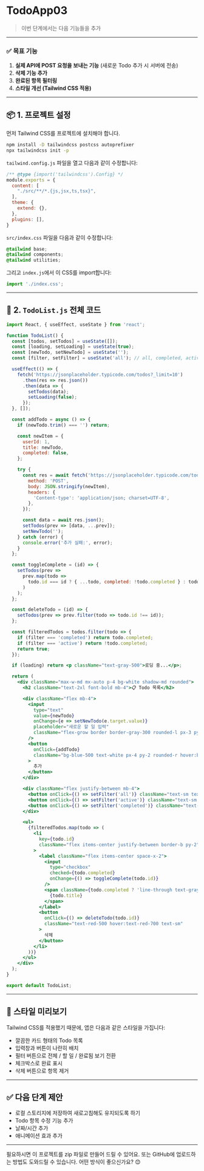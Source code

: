 # TodoApp03  
>이번 단계에서는 다음 기능들을 추가
---

### ✅ 목표 기능

1. **실제 API에 POST 요청을 보내는 기능** (새로운 Todo 추가 시 서버에 전송)
2. **삭제 기능 추가**
3. **완료된 항목 필터링**
4. **스타일 개선 (Tailwind CSS 적용)**

---

## 📦 1. 프로젝트 설정

먼저 Tailwind CSS를 프로젝트에 설치해야 합니다.

```bash
npm install -D tailwindcss postcss autoprefixer
npx tailwindcss init -p
```

`tailwind.config.js` 파일을 열고 다음과 같이 수정합니다:

```js
/** @type {import('tailwindcss').Config} */
module.exports = {
  content: [
    "./src/**/*.{js,jsx,ts,tsx}",
  ],
  theme: {
    extend: {},
  },
  plugins: [],
}
```

`src/index.css` 파일을 다음과 같이 수정합니다:

```css
@tailwind base;
@tailwind components;
@tailwind utilities;
```

그리고 `index.js`에서 이 CSS를 import합니다:

```js
import './index.css';
```

---

## 🧩 2. `TodoList.js` 전체 코드

```jsx
import React, { useEffect, useState } from 'react';

function TodoList() {
  const [todos, setTodos] = useState([]);
  const [loading, setLoading] = useState(true);
  const [newTodo, setNewTodo] = useState('');
  const [filter, setFilter] = useState('all'); // all, completed, active

  useEffect(() => {
    fetch('https://jsonplaceholder.typicode.com/todos?_limit=10')
      .then(res => res.json())
      .then(data => {
        setTodos(data);
        setLoading(false);
      });
  }, []);

  const addTodo = async () => {
    if (newTodo.trim() === '') return;

    const newItem = {
      userId: 1,
      title: newTodo,
      completed: false,
    };

    try {
      const res = await fetch('https://jsonplaceholder.typicode.com/todos', {
        method: 'POST',
        body: JSON.stringify(newItem),
        headers: {
          'Content-type': 'application/json; charset=UTF-8',
        },
      });

      const data = await res.json();
      setTodos(prev => [data, ...prev]);
      setNewTodo('');
    } catch (error) {
      console.error('추가 실패:', error);
    }
  };

  const toggleComplete = (id) => {
    setTodos(prev =>
      prev.map(todo =>
        todo.id === id ? { ...todo, completed: !todo.completed } : todo
      )
    );
  };

  const deleteTodo = (id) => {
    setTodos(prev => prev.filter(todo => todo.id !== id));
  };

  const filteredTodos = todos.filter(todo => {
    if (filter === 'completed') return todo.completed;
    if (filter === 'active') return !todo.completed;
    return true;
  });

  if (loading) return <p className="text-gray-500">로딩 중...</p>;

  return (
    <div className="max-w-md mx-auto p-4 bg-white shadow-md rounded">
      <h2 className="text-2xl font-bold mb-4">📋 Todo 목록</h2>

      <div className="flex mb-4">
        <input
          type="text"
          value={newTodo}
          onChange={e => setNewTodo(e.target.value)}
          placeholder="새로운 할 일 입력"
          className="flex-grow border border-gray-300 rounded-l px-3 py-2"
        />
        <button
          onClick={addTodo}
          className="bg-blue-500 text-white px-4 py-2 rounded-r hover:bg-blue-600"
        >
          추가
        </button>
      </div>

      <div className="flex justify-between mb-4">
        <button onClick={() => setFilter('all')} className="text-sm text-blue-600">전체</button>
        <button onClick={() => setFilter('active')} className="text-sm text-blue-600">할 일</button>
        <button onClick={() => setFilter('completed')} className="text-sm text-blue-600">완료됨</button>
      </div>

      <ul>
        {filteredTodos.map(todo => (
          <li
            key={todo.id}
            className="flex items-center justify-between border-b py-2"
          >
            <label className="flex items-center space-x-2">
              <input
                type="checkbox"
                checked={todo.completed}
                onChange={() => toggleComplete(todo.id)}
              />
              <span className={todo.completed ? 'line-through text-gray-400' : ''}>
                {todo.title}
              </span>
            </label>
            <button
              onClick={() => deleteTodo(todo.id)}
              className="text-red-500 hover:text-red-700 text-sm"
            >
              삭제
            </button>
          </li>
        ))}
      </ul>
    </div>
  );
}

export default TodoList;
```

---

## 🎨 스타일 미리보기

Tailwind CSS를 적용했기 때문에, 앱은 다음과 같은 스타일을 가집니다:

- 깔끔한 카드 형태의 Todo 목록
- 입력창과 버튼이 나란히 배치
- 필터 버튼으로 전체 / 할 일 / 완료됨 보기 전환
- 체크박스로 완료 표시
- 삭제 버튼으로 항목 제거

---

## ✅ 다음 단계 제안

- 로컬 스토리지에 저장하여 새로고침해도 유지되도록 하기
- Todo 항목 수정 기능 추가
- 날짜/시간 추가
- 애니메이션 효과 추가

---

필요하시면 이 프로젝트를 zip 파일로 만들어 드릴 수 있어요. 또는 GitHub에 업로드하는 방법도 도와드릴 수 있습니다. 어떤 방식이 좋으신가요? 😊
